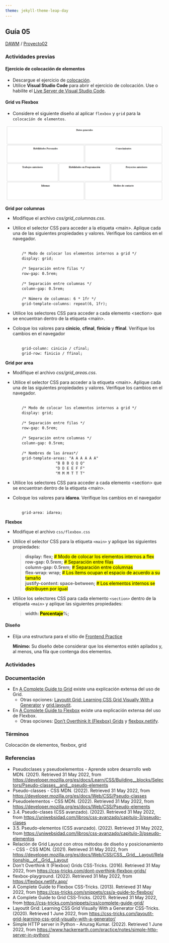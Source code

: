 ```yaml
---
theme: jekyll-theme-leap-day
---
```


## Guía 05

[DAWM](/DAWM/) / [Proyecto02](/DAWM/proyectos/2023/proyecto02)

### Actividades previas

#### Ejercicio de colocación de elementos

* Descargue el ejercicio de [colocación](ejercicios/colocacion.zip). 
* Utilice **Visual Studio Code** para abrir el ejercicio de colocación. Use o habilite el [Live Server de Visual Studio Code](https://www.geeksforgeeks.org/how-to-enable-live-server-on-visual-studio-code/).

#### Grid vs Flexbox

* Considere el siguiente diseño al aplicar `flexbox` y `grid` para la `colocación de elementos`.

<img src="imagenes/diseno.png" alt="diseño">

**Grid por columnas** 

* Modifique el archivo _css/grid_columnas.css_.
* Utilice el selector CSS para acceder a la etiqueta &lt;main&gt;. Aplique cada una de las siguientes propiedades y valores. Verifique los cambios en el navegador.

	```

		/* Modo de colocar los elementos internos a grid */
		display: grid; 

		/* Separación entre filas */
		row-gap: 0.5rem; 

		/* Separación entre columnas */
		column-gap: 0.5rem; 

		/* Número de columnas: 6 * 1fr */
		grid-template-columns: repeat(6, 1fr); 

	```
	
* Utilice los selectores CSS para acceder a cada elemento &lt;section&gt; que se encuentran dentro de la etiqueta &lt;main&gt;. 
* Coloque los valores para **cinicio**, **cfinal**, **finicio** y **ffinal**. Verifique los cambios en el navegador
	
	```

		grid-column: cinicio / cfinal;
		grid-row: finicio / ffinal;

	```


**Grid por area**

* Modifique el archivo _css/grid_areas.css_.
* Utilice el selector CSS para acceder a la etiqueta &lt;main&gt;. Aplique cada una de las siguientes propiedades y valores. Verifique los cambios en el navegador.

	```

		/* Modo de colocar los elementos internos a grid */
		display: grid; 

		/* Separación entre filas */
		row-gap: 0.5rem; 

		/* Separación entre columnas */
		column-gap: 0.5rem; 

		/* Nombres de las áreas*/
		grid-template-areas: "A A A A A A" 
                       "B B B Q Q Q"
                       "D D E E F F"
                       "M M M T T T"

	```

* Utilice los selectores CSS para acceder a cada elemento &lt;section&gt; que se encuentran dentro de la etiqueta &lt;main&gt;. 
* Coloque los valores para **idarea**. Verifique los cambios en el navegador
	
	```

		grid-area: idarea;

	```

**Flexbox**

* Modifique el archivo `css/flexbox.css`
* Utilice el selector CSS para la etiqueta `<main>` y aplique las siguientes propiedades:
	> __display: flex;__ <mark># Modo de colocar los elementos internos a flex</mark><br>
	> __row-gap: 0.5rem;__ <mark># Separación entre filas</mark><br>
	> __column-gap: 0.5rem;__ <mark># Separación entre columnas</mark><br>
	> __flex-wrap: wrap;__ <mark># Los ítems ocupan el espacio de acuerdo a su tamaño</mark><br>
	> __justify-content: space-between;__ <mark># Los elementos internos se distribuyen por igual</mark><br>

* Utilice los selectores CSS para cada elemento `<section>` dentro de la etiqueta `<main>` y aplique las siguientes propiedades:
	> __width: <mark>Porcentaje</mark>%;__ <br>

#### Diseño

* Elija una estructura para el sitio de [Frontend Practice](https://www.frontendpractice.com/projects)
	
	**Mínimo:** Su diseño debe considerar que los elementos estén apilados y, al menos, una fila que contenga dos elementos.



### Actividades




### Documentación

* En [A Complete Guide to Grid](https://css-tricks.com/snippets/css/complete-guide-grid/) existe una explicación extensa del uso de Grid.
  - Otras opciones: [Layoutit Grid: Learning CSS Grid Visually With a Generator](https://css-tricks.com/layoutit-grid-learning-css-grid-visually-with-a-generator/) y [grid.layoutit](https://grid.layoutit.com/).
* En [A Complete Guide to Flexbox](https://css-tricks.com/snippets/css/a-guide-to-flexbox/) existe una explicación extensa del uso de Flexbox.
  - Otras opciones: [Don’t Overthink It (Flexbox) Grids](https://css-tricks.com/dont-overthink-flexbox-grids/) y [flexbox.netlify](https://flexbox.netlify.app/).

### Términos

Colocación de elementos, flexbox, grid

### Referencias

* Pseudoclases y pseudoelementos - Aprende sobre desarrollo web MDN. (2021). Retrieved 31 May 2022, from https://developer.mozilla.org/es/docs/Learn/CSS/Building__blocks/Selectors/Pseudo-classes__and__pseudo-elements
* Pseudo-classes - CSS MDN. (2022). Retrieved 31 May 2022, from https://developer.mozilla.org/es/docs/Web/CSS/Pseudo-classes
* Pseudoelementos - CSS MDN. (2022). Retrieved 31 May 2022, from https://developer.mozilla.org/es/docs/Web/CSS/Pseudo-elements
* 3.4. Pseudo-clases (CSS avanzado). (2022). Retrieved 31 May 2022, from https://uniwebsidad.com/libros/css-avanzado/capitulo-3/pseudo-clases
* 3.5. Pseudo-elementos (CSS avanzado). (2022). Retrieved 31 May 2022, from https://uniwebsidad.com/libros/css-avanzado/capitulo-3/pseudo-elementos
* Relación de Grid Layout con otros métodos de diseño y posicionamiento - CSS - CSS MDN. (2021). Retrieved 31 May 2022, from https://developer.mozilla.org/es/docs/Web/CSS/CSS__Grid__Layout/Relationship__of__Grid__Layout
* Don't Overthink It (Flexbox) Grids  CSS-Tricks. (2016). Retrieved 31 May 2022, from https://css-tricks.com/dont-overthink-flexbox-grids/
* flexbox-playground. (2022). Retrieved 31 May 2022, from https://flexbox.netlify.app/
* A Complete Guide to Flexbox  CSS-Tricks. (2013). Retrieved 31 May 2022, from https://css-tricks.com/snippets/css/a-guide-to-flexbox/
* A Complete Guide to Grid CSS-Tricks. (2021). Retrieved 31 May 2022, from https://css-tricks.com/snippets/css/complete-guide-grid/
* Layoutit Grid: Learning CSS Grid Visually With a Generator CSS-Tricks. (2020). Retrieved 1 June 2022, from https://css-tricks.com/layoutit-grid-learning-css-grid-visually-with-a-generator/
* Simple HTTP server in Python - Anurag Kumar. (2022). Retrieved 1 June 2022, from https://www.hackerearth.com/practice/notes/simple-http-server-in-python/